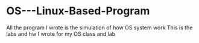 # OS---Linux-Based-Program
All the program I wrote is the simulation of how OS system work 
This is the labs and hw I wrote for my OS class and lab
